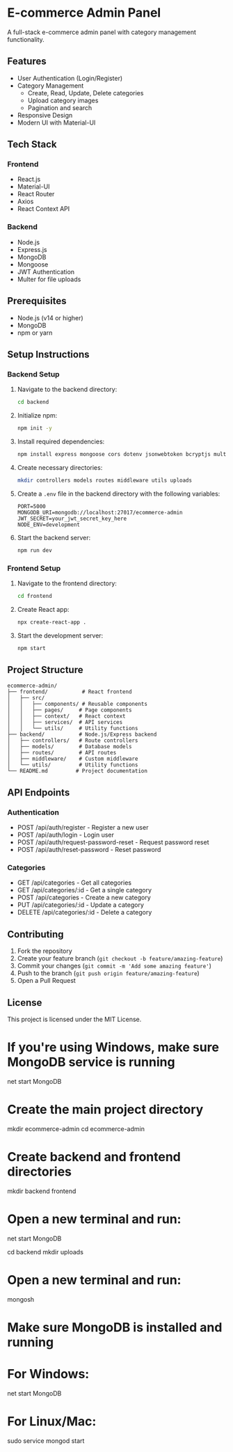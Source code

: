 # E-commerce Admin Panel

A full-stack e-commerce admin panel with category management functionality.

## Features

- User Authentication (Login/Register)
- Category Management
  - Create, Read, Update, Delete categories
  - Upload category images
  - Pagination and search
- Responsive Design
- Modern UI with Material-UI

## Tech Stack

### Frontend
- React.js
- Material-UI
- React Router
- Axios
- React Context API

### Backend
- Node.js
- Express.js
- MongoDB
- Mongoose
- JWT Authentication
- Multer for file uploads

## Prerequisites

- Node.js (v14 or higher)
- MongoDB
- npm or yarn

## Setup Instructions

### Backend Setup

1. Navigate to the backend directory:
   ```bash
   cd backend
   ```

2. Initialize npm:
   ```bash
   npm init -y
   ```

3. Install required dependencies:
   ```bash
   npm install express mongoose cors dotenv jsonwebtoken bcryptjs multer nodemailer nodemon
   ```

4. Create necessary directories:
   ```bash
   mkdir controllers models routes middleware utils uploads
   ```

5. Create a `.env` file in the backend directory with the following variables:
   ```
   PORT=5000
   MONGODB_URI=mongodb://localhost:27017/ecommerce-admin
   JWT_SECRET=your_jwt_secret_key_here
   NODE_ENV=development
   ```

6. Start the backend server:
   ```bash
   npm run dev
   ```

### Frontend Setup

1. Navigate to the frontend directory:
   ```bash
   cd frontend
   ```

2. Create React app:
   ```bash
   npx create-react-app .
   ```
3. Start the development server:
   ```bash
   npm start
   ```

## Project Structure

```
ecommerce-admin/
├── frontend/           # React frontend
│   ├── src/
│   │   ├── components/ # Reusable components
│   │   ├── pages/     # Page components
│   │   ├── context/   # React context
│   │   ├── services/  # API services
│   │   └── utils/     # Utility functions
├── backend/           # Node.js/Express backend
│   ├── controllers/   # Route controllers
│   ├── models/        # Database models
│   ├── routes/        # API routes
│   ├── middleware/    # Custom middleware
│   └── utils/         # Utility functions
└── README.md         # Project documentation
```

## API Endpoints

### Authentication
- POST /api/auth/register - Register a new user
- POST /api/auth/login - Login user
- POST /api/auth/request-password-reset - Request password reset
- POST /api/auth/reset-password - Reset password

### Categories
- GET /api/categories - Get all categories
- GET /api/categories/:id - Get a single category
- POST /api/categories - Create a new category
- PUT /api/categories/:id - Update a category
- DELETE /api/categories/:id - Delete a category

## Contributing

1. Fork the repository
2. Create your feature branch (`git checkout -b feature/amazing-feature`)
3. Commit your changes (`git commit -m 'Add some amazing feature'`)
4. Push to the branch (`git push origin feature/amazing-feature`)
5. Open a Pull Request

## License

This project is licensed under the MIT License. 

# If you're using Windows, make sure MongoDB service is running
net start MongoDB 

# Create the main project directory
mkdir ecommerce-admin
cd ecommerce-admin

# Create backend and frontend directories
mkdir backend frontend 

# Open a new terminal and run:
net start MongoDB 

cd backend
mkdir uploads 

# Open a new terminal and run:
mongosh 

# Make sure MongoDB is installed and running
# For Windows:
net start MongoDB

# For Linux/Mac:
sudo service mongod start 